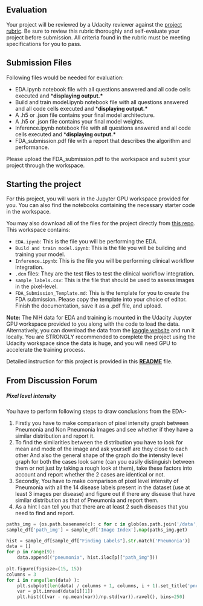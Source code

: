 ## Evaluation

Your project will be reviewed by a Udacity reviewer against the [project rubric](https://review.udacity.com/#!/rubrics/2815/view). Be sure to review this rubric thoroughly and self-evaluate your project before submission. All criteria found in the rubric must be meeting specifications for you to pass.

## Submission Files

Following files would be needed for evaluation:

- EDA.ipynb notebook file with all questions answered and all code cells executed and ***displaying output.\***
- Build and train model.ipynb notebook file with all questions answered and all code cells executed and ***displaying output.\***
- A .h5 or .json file contains your final model architecture.
- A .h5 or .json file contains your final model weights.
- Inference.ipynb notebook file with all questions answered and all code cells executed and ***displaying output.\***
- FDA_submission.pdf file with a report that describes the algorithm and performance.

Please upload the FDA_submission.pdf to the workspace and submit your project through the workspace.

## Starting the project

For this project, you will work in the Jupyter GPU workspace provided for you. You can also find the notebooks containing the necessary starter code in the workspace.

You may also download all of the files for the project directly from [this repo](https://github.com/udacity/AIHCND_C2_Starter). This workspace contains:

- `EDA.ipynb`: This is the file you will be performing the EDA.
- `Build and train model.ipynb`: This is the file you will be building and training your model.
- `Inference.ipynb`: This is the file you will be performing clinical workflow integration.
- `.dcm` files: They are the test files to test the clinical workflow integration.
- `sample_labels.csv`: This is the file that should be used to assess images in the pixel-level.
- `FDA_Submission_Template.md`: This is the template for you to create the FDA submission. Please copy the template into your choice of editor. Finish the documentation, save it as a .pdf file, and upload.

**Note:** The NIH data for EDA and training is mounted in the Udacity Jupyter GPU workspace provided to you along with the code to load the data. Alternatively, you can download the data from the [kaggle website](https://www.kaggle.com/nih-chest-xrays/data) and run it locally. You are STRONGLY recommended to complete the project using the Udacity workspace since the data is huge, and you will need GPU to accelerate the training process.

Detailed instruction for this project is provided in this [**README**](https://github.com/udacity/AIHCND_C2_Starter/blob/master/README.md) file.



## From Discussion Forum

##### Pixel level intensity

You have to perform following steps to draw conclusions from the EDA:-

1. Firstly you have to make comparison of pixel intensity graph between Pneumonia and Non Pneumonia Images and see whether if they have a similar distribution and report it.
2. To find the similarities between the distribution you have to look for mean and mode of the image and ask yourself are they close to each other And also the general shape of the graph do the intensity level graph for both the cases look same (can you easily distinguish between them or not just by taking a rough look at them), take these factors into account and report whether the 2 cases are identical or not.
3. Secondly, You have to make comparison of pixel level intensity of Pneumonia with all the 14 disease labels present in the dataset (use at least 3 images per disease) and figure out if there any disease that have similar distribution as that of Pneumonia and report them.
4. As a hint I can tell you that there are at least 2 such diseases that you need to find and report.

```python
paths_img = {os.path.basename(c): c for c in glob(os.path.join('/data','images*', '*', '*.png'))}
sample_df['path_img'] = sample_df['Image Index'].map(paths_img.get)

hist = sample_df[sample_df["Finding Labels"].str.match('Pneumonia')]
data = []
for p in range(9):
    data.append(("pneumonia", hist.iloc[p]["path_img"]))
    
plt.figure(figsize=(15, 15))
columns = 3
for i in range(len(data) ):
    plt.subplot(len(data) / columns + 1, columns, i + 1).set_title('pneumonia')
    var = plt.imread(data[i][1])
    plt.hist(((var - np.mean(var))/np.std(var)).ravel(), bins=250)
```

